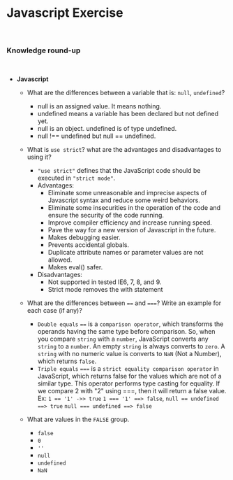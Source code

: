 # Javascript Exercise
​
### Knowledge round-up
​
- **Javascript**
​
  - What are the differences between a variable that is: `null`, `undefined`?
    - null is an assigned value. It means nothing.
    - undefined means a variable has been declared but not defined yet.
    - null is an object. undefined is of type undefined.
    - null !== undefined but null == undefined.

  - What is `use strict`? what are the advantages and disadvantages to using it?
    - `"use strict"` defines that the JavaScript code should be executed in `"strict mode"`.
    - Advantages:
      - Eliminate some unreasonable and imprecise aspects of Javascript syntax and reduce some weird behaviors.
      - Eliminate some insecurities in the operation of the code and ensure the security of the code running.
      - Improve compiler efficiency and increase running speed.
      - Pave the way for a new version of Javascript in the future.
      - Makes debugging easier.
      - Prevents accidental globals.
      - Duplicate attribute names or parameter values ​​are not allowed.
      - Makes eval() safer.
    - Disadvantages:
      - Not supported in tested IE6, 7, 8, and 9.
      - Strict mode removes the with statement
    
  - What are the differences between `==` and `===`? Write an example for each case (if any)?
    - `Double equals` `==` is a `comparison operator`, which transforms the operands having the same type before comparison. So, when you compare `string` with a `number`, JavaScript converts any `string` to a `number`. An empty `string` is always converts to `zero`. A `string` with no numeric value is converts to `NaN` (Not a Number), which returns `false`.
    - `Triple equals` `===`  is a `strict equality comparison operator` in JavaScript, which returns false for the values which are not of a similar type. This operator  performs type casting for equality. If we compare 2 with "2" using ===, then it will return a false value.
    Ex: `1 == '1' ->> true` `1 === '1' ==> false`, `null == undefined ==> true` `null === undefined ==> false`

  - What are values in the `FALSE` group.
    - `false`
    - `0`
    - `''`
    - `null`
    - `undefined`
    - `NaN`